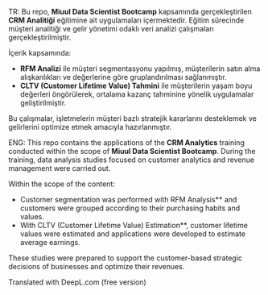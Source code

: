 TR:
Bu repo, **Miuul Data Scientist Bootcamp** kapsamında gerçekleştirilen **CRM Analitiği** eğitimine ait uygulamaları içermektedir. Eğitim sürecinde müşteri analitiği ve gelir yönetimi odaklı veri analizi çalışmaları gerçekleştirilmiştir. 

İçerik kapsamında:
- **RFM Analizi** ile müşteri segmentasyonu yapılmış, müşterilerin satın alma alışkanlıkları ve değerlerine göre gruplandırılması sağlanmıştır.  
- **CLTV (Customer Lifetime Value) Tahmini** ile müşterilerin yaşam boyu değerleri öngörülerek, ortalama kazanç tahminine yönelik uygulamalar geliştirilmiştir.  

Bu çalışmalar, işletmelerin müşteri bazlı stratejik kararlarını desteklemek ve gelirlerini optimize etmek amacıyla hazırlanmıştır. 

ENG:
This repo contains the applications of the **CRM Analytics** training conducted within the scope of **Miuul Data Scientist Bootcamp**. During the training, data analysis studies focused on customer analytics and revenue management were carried out. 

Within the scope of the content:
- Customer segmentation was performed with RFM Analysis** and customers were grouped according to their purchasing habits and values.  
- With CLTV (Customer Lifetime Value) Estimation**, customer lifetime values were estimated and applications were developed to estimate average earnings.  

These studies were prepared to support the customer-based strategic decisions of businesses and optimize their revenues. 

Translated with DeepL.com (free version)
